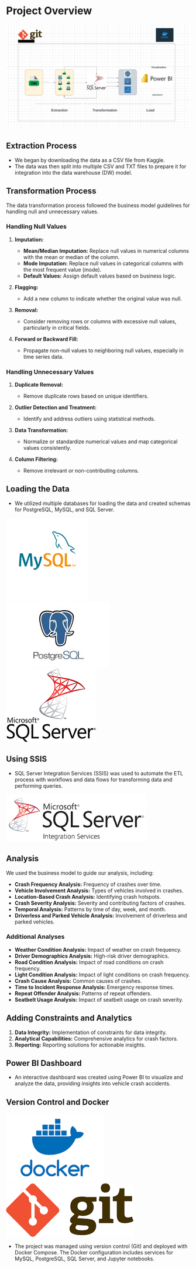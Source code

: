# Project Overview 
![Overview](project_images/overview.jpeg)


## Extraction Process
- We began by downloading the data as a CSV file from Kaggle.
- The data was then split into multiple CSV and TXT files to prepare it for integration into the data warehouse (DW) model.

## Transformation Process
The data transformation process followed the business model guidelines for handling null and unnecessary values.

### Handling Null Values
1. **Imputation:**
   - **Mean/Median Imputation:** Replace null values in numerical columns with the mean or median of the column.
   - **Mode Imputation:** Replace null values in categorical columns with the most frequent value (mode).
   - **Default Values:** Assign default values based on business logic.

2. **Flagging:**
   - Add a new column to indicate whether the original value was null.

3. **Removal:**
   - Consider removing rows or columns with excessive null values, particularly in critical fields.

4. **Forward or Backward Fill:**
   - Propagate non-null values to neighboring null values, especially in time series data.

### Handling Unnecessary Values
1. **Duplicate Removal:**
   - Remove duplicate rows based on unique identifiers.

2. **Outlier Detection and Treatment:**
   - Identify and address outliers using statistical methods.

3. **Data Transformation:**
   - Normalize or standardize numerical values and map categorical values consistently.

4. **Column Filtering:**
   - Remove irrelevant or non-contributing columns.

## Loading the Data
- We utilized multiple databases for loading the data and created schemas for PostgreSQL, MySQL, and SQL Server.

![mysql](project_images/mysql.png)
![postgres](project_images/postgres.jpeg)
![sqlserver](project_images/sqlserver.png)


## Using SSIS
- SQL Server Integration Services (SSIS) was used to automate the ETL process with workflows and data flows for transforming data and performing queries.

![SSIS](project_images/sssis.png)


## Analysis
We used the business model to guide our analysis, including:

- **Crash Frequency Analysis:** Frequency of crashes over time.
- **Vehicle Involvement Analysis:** Types of vehicles involved in crashes.
- **Location-Based Crash Analysis:** Identifying crash hotspots.
- **Crash Severity Analysis:** Severity and contributing factors of crashes.
- **Temporal Analysis:** Patterns by time of day, week, and month.
- **Driverless and Parked Vehicle Analysis:** Involvement of driverless and parked vehicles.

### Additional Analyses
- **Weather Condition Analysis:** Impact of weather on crash frequency.
- **Driver Demographics Analysis:** High-risk driver demographics.
- **Road Condition Analysis:** Impact of road conditions on crash frequency.
- **Light Condition Analysis:** Impact of light conditions on crash frequency.
- **Crash Cause Analysis:** Common causes of crashes.
- **Time to Incident Response Analysis:** Emergency response times.
- **Repeat Offender Analysis:** Patterns of repeat offenders.
- **Seatbelt Usage Analysis:** Impact of seatbelt usage on crash severity.

## Adding Constraints and Analytics
1. **Data Integrity:** Implementation of constraints for data integrity.
2. **Analytical Capabilities:** Comprehensive analytics for crash factors.
3. **Reporting:** Reporting solutions for actionable insights.

## Power BI Dashboard
- An interactive dashboard was created using Power BI to visualize and analyze the data, providing insights into vehicle crash accidents.

## Version Control and Docker
![docker](project_images/docker.png)
![git](project_images/git.png)
- The project was managed using version control (Git) and deployed with Docker Compose. The Docker configuration includes services for MySQL, PostgreSQL, SQL Server, and Jupyter notebooks.
